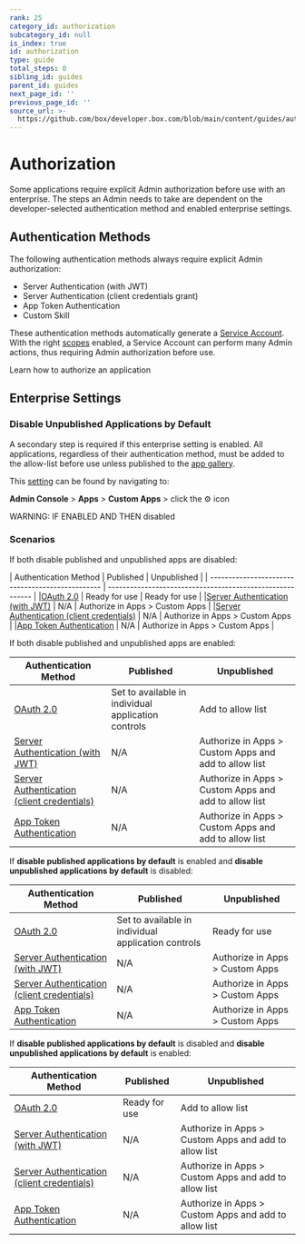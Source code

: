 ```yaml
---
rank: 25
category_id: authorization
subcategory_id: null
is_index: true
id: authorization
type: guide
total_steps: 0
sibling_id: guides
parent_id: guides
next_page_id: ''
previous_page_id: ''
source_url: >-
  https://github.com/box/developer.box.com/blob/main/content/guides/authorization/index.md
---
```

# Authorization

Some applications require explicit Admin authorization before use with an
enterprise. The steps an Admin needs to take are dependent on the
developer-selected authentication method and enabled enterprise settings.

## Authentication Methods

The following authentication methods always require explicit Admin
authorization:

- Server Authentication (with JWT)
- Server Authentication (client credentials grant)
- App Token Authentication
- Custom Skill 

These authentication methods automatically generate a [Service Account][sa].
With the right [scopes][scopes] enabled, a Service Account can perform many
Admin actions, thus requiring Admin authorization before use. 

<CTA to='g://authorization/custom-app-approval'>

Learn how to authorize an application

</CTA>

## Enterprise Settings

### Disable Unpublished Applications by Default

A secondary step is required if this enterprise setting is enabled. All
applications, regardless of their authentication method, must be added to the
allow-list before use unless published to the [app gallery][ag].

This [setting][setting] can be found by navigating to:

**Admin Console** > **Apps** > **Custom Apps** > click the ⚙ icon

<!--alex ignore-->

WARNING: IF ENABLED AND THEN disabled
<!--alex enable-->

### Scenarios
<!--alex ignore-->

If both disable published and unpublished apps are disabled:
<!--alex enable-->

<!-- markdownlint-disable line-length -->

| Authentication Method                            | Published      | Unpublished                              |
| ------------------------------------------------ | --------------------------------------------------------- |
|[OAuth 2.0][standauth]                            | Ready for use  | Ready for use                            |
|[Server Authentication (with JWT)][jwt]           | N/A            | Authorize in Apps > Custom Apps          |
|[Server Authentication (client credentials)][cc]  | N/A            | Authorize in Apps > Custom Apps          |
|[App Token Authentication][apptoken]              | N/A            | Authorize in Apps > Custom Apps          |

<!--alex ignore-->

If both disable published and unpublished apps are enabled:
<!--alex enable-->

| Authentication Method                            | Published                                           | Unpublished                                           |
| ------------------------------------------------ | ----------------------------------------------------| ----------------------------------------------------- |
|[OAuth 2.0][standauth]                            | Set to available in individual application controls | Add to allow list                                     |
|[Server Authentication (with JWT)][jwt]           | N/A                                                 | Authorize in Apps > Custom Apps and add to allow list |
|[Server Authentication (client credentials)][cc]  | N/A                                                 | Authorize in Apps > Custom Apps and add to allow list |
|[App Token Authentication][apptoken]              | N/A                                                 | Authorize in Apps > Custom Apps and add to allow list |

<!--alex ignore-->

If **disable published applications by default** is enabled and
**disable unpublished applications by default** is disabled:
<!--alex enable-->

| Authentication Method                            | Published                                           | Unpublished                     |
| ------------------------------------------------ | ----------------------------------------------------| ------------------------------- |
|[OAuth 2.0][standauth]                            | Set to available in individual application controls | Ready for use                   |
|[Server Authentication (with JWT)][jwt]           | N/A                                                 | Authorize in Apps > Custom Apps |
|[Server Authentication (client credentials)][cc]  | N/A                                                 | Authorize in Apps > Custom Apps |
|[App Token Authentication][apptoken]              | N/A                                                 | Authorize in Apps > Custom Apps |

<!--alex ignore-->

If **disable published applications by default** is disabled and
**disable unpublished applications by default** is enabled:
<!--alex enable-->

| Authentication Method                            | Published      | Unpublished                                           |
| ------------------------------------------------ | -------------- |------------------------------------------------------ |
|[OAuth 2.0][standauth]                            | Ready for use  | Add to allow list                                     |
|[Server Authentication (with JWT)][jwt]           | N/A            | Authorize in Apps > Custom Apps and add to allow list |
|[Server Authentication (client credentials)][cc]  | N/A            | Authorize in Apps > Custom Apps and add to allow list |
|[App Token Authentication][apptoken]              | N/A            | Authorize in Apps > Custom Apps and add to allow list |

<!-- markdownlint-enable line-length -->

[setting]: https://support.box.com/hc/en-us/articles/360044196653-Managing-custom-apps
[sa]: g://getting-started/user-types/service-account
[scopes]: g://api-calls/permissions-and-errors/scopes
[ag]: g://applications/app-gallery
[standauth]: g://authentication/oauth2
[jwt]: g://authentication/jwt
[cc]: g://authentication/client-credentials
[apptoken]: g://authentication/app-token